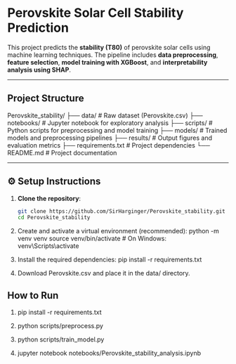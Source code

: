 # Perovskite Solar Cell Stability Prediction

This project predicts the **stability (T80)** of perovskite solar cells using machine learning techniques. The pipeline includes **data preprocessing**, **feature selection**, **model training with XGBoost**, and **interpretability analysis using SHAP**.

---

##  Project Structure
Perovskite_stability/
├── data/ # Raw dataset (Perovskite.csv)
├── notebooks/ # Jupyter notebook for exploratory analysis
├── scripts/ # Python scripts for preprocessing and model training
├── models/ # Trained models and preprocessing pipelines
├── results/ # Output figures and evaluation metrics
├── requirements.txt # Project dependencies
└── README.md # Project documentation


---

## ⚙️ Setup Instructions

1. **Clone the repository**:
   ```bash
   git clone https://github.com/SirHarginger/Perovskite_stability.git
   cd Perovskite_stability


2. Create and activate a virtual environment (recommended):
python -m venv venv
source venv/bin/activate         # On Windows: venv\Scripts\activate

3. Install the required dependencies:
pip install -r requirements.txt

4. Download Perovskite.csv and place it in the data/ directory.



## How to Run
1. pip install -r requirements.txt

2. python scripts/preprocess.py

3. python scripts/train_model.py

4. jupyter notebook notebooks/Perovskite_stability_analysis.ipynb






